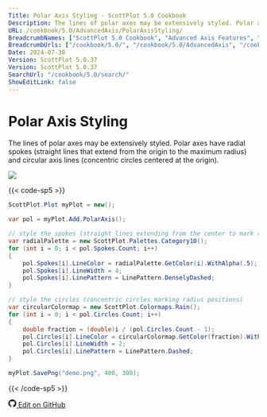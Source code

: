 ```yaml
---
Title: Polar Axis Styling - ScottPlot 5.0 Cookbook
Description: The lines of polar axes may be extensively styled. Polar axes have radial spokes (straight lines that extend from the origin to the maximum radius) and circular axis lines (concentric circles centered at the origin).
URL: /cookbook/5.0/AdvancedAxis/PolarAxisStyling/
BreadcrumbNames: ["ScottPlot 5.0 Cookbook", "Advanced Axis Features", "Polar Axis Styling"]
BreadcrumbUrls: ["/cookbook/5.0/", "/cookbook/5.0/AdvancedAxis", "/cookbook/5.0/AdvancedAxis/PolarAxisStyling"]
Date: 2024-07-30
Version: ScottPlot 5.0.37
Version: ScottPlot 5.0.37
SearchUrl: "/cookbook/5.0/search/"
ShowEditLink: false
---
```


# Polar Axis Styling


The lines of polar axes may be extensively styled. Polar axes have radial spokes (straight lines that extend from the origin to the maximum radius) and circular axis lines (concentric circles centered at the origin).

[![](/cookbook/5.0/images/PolarAxisStyling.png?240729212327)](/cookbook/5.0/images/PolarAxisStyling.png?240729212327)

{{< code-sp5 >}}

```cs
ScottPlot.Plot myPlot = new();

var pol = myPlot.Add.PolarAxis();

// style the spokes (straight lines extending from the center to mark rotations)
var radialPalette = new ScottPlot.Palettes.Category10();
for (int i = 0; i < pol.Spokes.Count; i++)
{
    pol.Spokes[i].LineColor = radialPalette.GetColor(i).WithAlpha(.5);
    pol.Spokes[i].LineWidth = 4;
    pol.Spokes[i].LinePattern = LinePattern.DenselyDashed;
}

// style the circles (concentric circles marking radius positions)
var circularColormap = new ScottPlot.Colormaps.Rain();
for (int i = 0; i < pol.Circles.Count; i++)
{
    double fraction = (double)i / (pol.Circles.Count - 1);
    pol.Circles[i].LineColor = circularColormap.GetColor(fraction).WithAlpha(.5);
    pol.Circles[i].LineWidth = 2;
    pol.Circles[i].LinePattern = LinePattern.Dashed;
}

myPlot.SavePng("demo.png", 400, 300);

```

{{< /code-sp5 >}}

<a href='https://github.com/ScottPlot/ScottPlot/blob/main/src/ScottPlot5/ScottPlot5%20Cookbook/Recipes/Axis/AdvancedAxis.cs'><svg xmlns="http://www.w3.org/2000/svg" width="16" height="16" fill="currentColor" class="mb-1 bi bi-github" viewBox="0 0 16 16">
  <path d="M8 0C3.58 0 0 3.58 0 8c0 3.54 2.29 6.53 5.47 7.59.4.07.55-.17.55-.38 0-.19-.01-.82-.01-1.49-2.01.37-2.53-.49-2.69-.94-.09-.23-.48-.94-.82-1.13-.28-.15-.68-.52-.01-.53.63-.01 1.08.58 1.23.82.72 1.21 1.87.87 2.33.66.07-.52.28-.87.51-1.07-1.78-.2-3.64-.89-3.64-3.95 0-.87.31-1.59.82-2.15-.08-.2-.36-1.02.08-2.12 0 0 .67-.21 2.2.82.64-.18 1.32-.27 2-.27s1.36.09 2 .27c1.53-1.04 2.2-.82 2.2-.82.44 1.1.16 1.92.08 2.12.51.56.82 1.27.82 2.15 0 3.07-1.87 3.75-3.65 3.95.29.25.54.73.54 1.48 0 1.07-.01 1.93-.01 2.2 0 .21.15.46.55.38A8.01 8.01 0 0 0 16 8c0-4.42-3.58-8-8-8"/>
</svg> Edit on GitHub</a>

